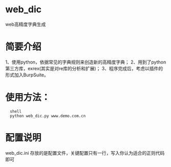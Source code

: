 # web_dic
  web高精度字典生成

# 简要介绍
  1、使用python，依据常见的字典规则来创造新的高精度字典；
  2、用到了python第三方库，exrex(其实是对re库的分析和扩展)；
  3、程序完成后，考虑以插件的形式加入BurpSuite。

# 使用方法：
  ```
  	shell
  	python web_dic.py www.demo.com.cn
  ```

# 配置说明
  web_dic.ini 存放的是配置文件，关键配置只有一行，写入你认为适合的正则代码即可
